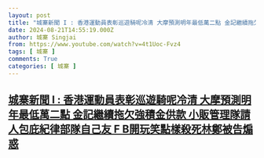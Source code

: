 ```yaml
---
layout: post
title: "城寨新聞 I : 香港運動員表彰巡遊騎呢冷清 大摩預測明年最低萬二點 金記繼續拖欠強積金供款 小販管理隊請人包庇紀律部隊自己友  F B開玩笑點樣殺死林鄭被告煽惑"
date: 2024-08-21T14:55:19.000Z
author: 城寨 Singjai
from: https://www.youtube.com/watch?v=4t1Uoc-Fvz4
tags: [ 城寨 ]
comments: True
categories: [ 城寨 ]
---
```

<!--1724252119000-->
[城寨新聞 I : 香港運動員表彰巡遊騎呢冷清 大摩預測明年最低萬二點 金記繼續拖欠強積金供款 小販管理隊請人包庇紀律部隊自己友  F B開玩笑點樣殺死林鄭被告煽惑](https://www.youtube.com/watch?v=4t1Uoc-Fvz4)
------

<div>

</div>
